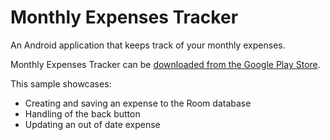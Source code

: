 # Monthly Expenses Tracker
An Android application that keeps track of your monthly expenses. 

Monthly Expenses Tracker can be [downloaded from the Google Play Store](https://play.google.com/store).

This sample showcases:

* Creating and saving an expense to the Room database
* Handling of the back button
* Updating an out of date expense
